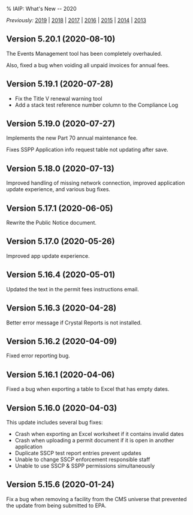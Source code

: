 % IAIP: What's New -- 2020

*Previously:*
[2019](changelog-2019.html) |
[2018](changelog-2018.html) |
[2017](changelog-2017.html) |
[2016](changelog-2016.html) |
[2015](changelog-2015.html) |
[2014](changelog-2014.html) |
[2013](changelog-2013.html)

## Version 5.20.1 <span>(2020-08-10)</span>

The Events Management tool has been completely overhauled.

Also, fixed a bug when voiding all unpaid invoices for annual fees.

## Version 5.19.1 <span>(2020-07-28)</span>

+ Fix the Title V renewal warning tool
+ Add a stack test reference number column to the Compliance Log

## Version 5.19.0 <span>(2020-07-27)</span>

Implements the new Part 70 annual maintenance fee.

Fixes SSPP Application info request table not updating after save.

## Version 5.18.0 <span>(2020-07-13)</span>

Improved handling of missing network connection, improved application update experience, and various bug fixes.

## Version 5.17.1 <span>(2020-06-05)</span>

Rewrite the Public Notice document.

## Version 5.17.0 <span>(2020-05-26)</span>

Improved app update experience.

## Version 5.16.4 <span>(2020-05-01)</span>

Updated the text in the permit fees instructions email.

## Version 5.16.3 <span>(2020-04-28)</span>

Better error message if Crystal Reports is not installed.

## Version 5.16.2 <span>(2020-04-09)</span>

Fixed error reporting bug.

## Version 5.16.1 <span>(2020-04-06)</span>

Fixed a bug when exporting a table to Excel that has empty dates.

## Version 5.16.0 <span>(2020-04-03)</span>

This update includes several bug fixes:

* Crash when exporting an Excel worksheet if it contains invalid dates
* Crash when uploading a permit document if it is open in another application
* Duplicate SSCP test report entries prevent updates
* Unable to change SSCP enforcement responsible staff
* Unable to use SSCP & SSPP permissions simultaneously

## Version 5.15.6 <span>(2020-01-24)</span>

Fix a bug when removing a facility from the CMS universe that prevented the update from being submitted to EPA.

